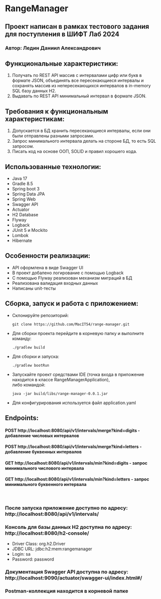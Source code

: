 # RangeManager

## Проект написан в рамках тестового задания для поступления в ШИФТ Лаб 2024

### Автор: Ледин Даниил Александрович

## Функциональные характеристики:
1. Получать по REST API массив с интервалами цифр или букв в формате JSON, объединять все пересекающиеся интервалы и сохранять массив из непересекающихся интервалов в in-memory SQL базу данных H2.
2. Выдавать по REST API минимальный интервал в формате JSON.

## Требования к функциональным характеристикам:
1. Допускается в БД хранить пересекающиеся интервалы, если они были отправлены разными запросами. 
2. Запрос минимального интервала делать на стороне БД, то есть SQL запросом.
3. Писать код на основе ООП, SOLID и правил хорошего кода.

## Использованные технологии:
* Java 17
* Gradle 8.5
* Spring boot 3
* Spring Data JPA
* Spring Web
* Swagger API
* Actuator
* H2 Database
* Flyway
* Logback
* JUnit 5 и Mockito
* Lombok
* Hibernate

## Особенности реализации:
* API оформлена в виде Swagger UI
* В проект добалено логирование с помощью Logback
* С помощью Flyway реализован механизм миграций в БД
* Реализована валидация входных данных
* Написаны unit-тесты

## Сборка, запуск и работа с приложением:
* Склонируйте репозиторий: 
  ```
  git clone https://github.com/MacIT54/range-manager.git
  ``` 
* Для сборки проекта перейдите в корневую папку и выполните команду: 
  ```
  ./gradlew build
  ```
* Для сборки и запуска: 
  ```
  ./gradlew bootRun
  ```
* Запускайте проект средствами IDE (точка входа в приложение находится в классе RangeManagerApplication), <br>
  либо командой: 
  ```
  java -jar build/libs/range-manager-0.0.1.jar
  ```
* Для конфигурирования используется файл application.yaml

## Endpoints:
#### POST http://localhost:8080/api/v1/intervals/merge?kind=digits - добавление числовых интервалов
#### POST http://localhost:8080/api/v1/intervals/merge?kind=letters - добавление буквенных интервалов
#### GET http://localhost:8080/api/v1/intervals/min?kind=digits - запрос минимального числового интервала
#### GET http://localhost:8080/api/v1/intervals/min?kind=letters - запрос минимального буквенного интервала

<br/>

### После запуска приложение доступно по адресу: http://localhost:8080/api/v1/intervals/
### Консоль для базы данных H2 доступна по адресу: http://localhost:8080/h2-console/
* Driver Class: org.h2.Driver 
* JDBC URL: jdbc:h2:mem:rangemanager
* Login: sa
* Password: password
### Документация Swagger API доступна по адресу: http://localhost:9090/actuator/swagger-ui/index.html#/
### Postman-коллекция находится в корневой папке
